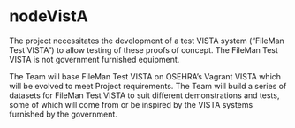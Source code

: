 # nodeVistA

The project necessitates the development of a test VISTA system (“FileMan Test VISTA”) to allow testing of these proofs of concept. The FileMan Test VISTA is not government furnished equipment.

The Team will base FileMan Test VISTA on OSEHRA’s Vagrant VISTA which will be evolved to meet Project requirements. The Team will build a series of datasets for FileMan Test VISTA to suit different demonstrations and tests, some of which will come from or be inspired by the VISTA systems furnished by the government.
